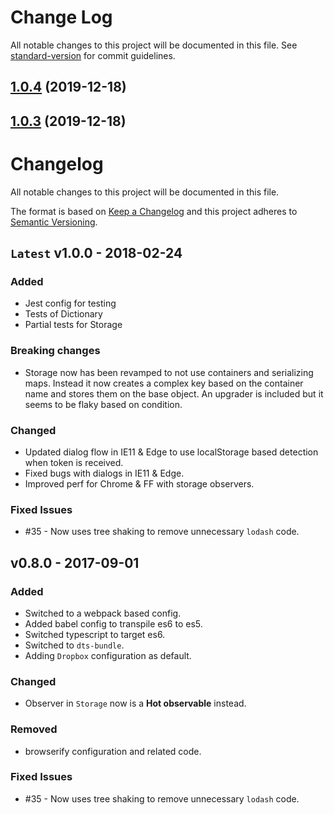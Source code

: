 # Change Log

All notable changes to this project will be documented in this file. See [standard-version](https://github.com/conventional-changelog/standard-version) for commit guidelines.

## [1.0.4](https://github.com/OfficeDev/office-js-helpers/compare/v1.0.3...v1.0.4) (2019-12-18)



## [1.0.3](https://github.com/OfficeDev/office-js-helpers/compare/v0.5.0...v1.0.3) (2019-12-18)



# Changelog
All notable changes to this project will be documented in this file.

The format is based on [Keep a Changelog](http://keepachangelog.com/en/1.0.0/)
and this project adheres to [Semantic Versioning](http://semver.org/spec/v2.0.0.html).

## `Latest` v1.0.0 - 2018-02-24

### Added
- Jest config for testing
- Tests of Dictionary
- Partial tests for Storage

### Breaking changes
- Storage now has been revamped to not use containers and serializing maps.
  Instead it now creates a complex key based on the container name and stores them on the base object.
  An upgrader is included but it seems to be flaky based on condition.

### Changed
- Updated dialog flow in IE11 & Edge to use localStorage based detection when token is received.
- Fixed bugs with dialogs in IE11 & Edge.
- Improved perf for Chrome & FF with storage observers.

### Fixed Issues
- #35 - Now uses tree shaking to remove unnecessary `lodash` code.

## v0.8.0 - 2017-09-01

### Added
- Switched to a webpack based config.
- Added babel config to transpile es6 to es5.
- Switched typescript to target es6.
- Switched to `dts-bundle`.
- Adding `Dropbox` configuration as default.

### Changed
- Observer in `Storage` now is a **Hot observable** instead.

### Removed
- browserify configuration and related code.

### Fixed Issues
- #35 - Now uses tree shaking to remove unnecessary `lodash` code.